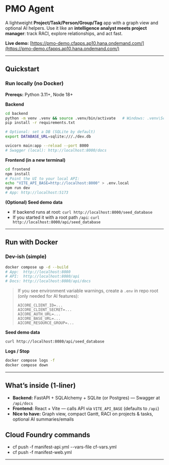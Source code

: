 # PMO Agent

A lightweight **Project/Task/Person/Group/Tag** app with a graph view and optional AI helpers.
Use it like an **intelligence analyst meets project manager**: track RACI, explore relationships, and act fast.

**Live demo:** [https://pmo-demo.cfapps.ap10.hana.ondemand.com/](https://pmo-demo.cfapps.ap10.hana.ondemand.com/)

---

## Quickstart

### Run locally (no Docker)

**Prereqs:** Python 3.11+, Node 18+

**Backend**

```bash
cd backend
python -m venv .venv && source .venv/bin/activate   # Windows: .venv\Scripts\activate
pip install -r requirements.txt

# Optional: set a DB (SQLite by default)
export DATABASE_URL=sqlite:///./dev.db

uvicorn main:app --reload --port 8000
# Swagger (local): http://localhost:8000/docs
```

**Frontend (in a new terminal)**

```bash
cd frontend
npm install
# Point the UI to your local API:
echo "VITE_API_BASE=http://localhost:8000" > .env.local
npm run dev
# App: http://localhost:5173
```

**(Optional) Seed demo data**

* If backend runs at root: `curl http://localhost:8000/seed_database`
* If you started it with a root path `/api`: `curl http://localhost:8000/api/seed_database`

---

## Run with Docker

### Dev-ish (simple)

```bash
docker compose up -d --build
# App:  http://localhost:8080
# API:  http://localhost:8080/api
# Docs: http://localhost:8080/api/docs
```

> If you see environment variable warnings, create a `.env` in repo root (only needed for AI features):
>
> ```
> AICORE_CLIENT_ID=...
> AICORE_CLIENT_SECRET=...
> AICORE_AUTH_URL=...
> AICORE_BASE_URL=...
> AICORE_RESOURCE_GROUP=...
> ```

**Seed demo data**

```bash
curl http://localhost:8080/api/seed_database
```

**Logs / Stop**

```bash
docker compose logs -f
docker compose down
```

---

## What’s inside (1-liner)

* **Backend:** FastAPI + SQLAlchemy + SQLite (or Postgres) — Swagger at `/api/docs`
* **Frontend:** React + Vite — calls API via `VITE_API_BASE` (defaults to `/api`)
* **Nice to have:** Graph view, compact Gantt, RACI on projects & tasks, optional AI summaries/emails

## Cloud Foundry commands
* cf push -f manifest-api.yml --vars-file cf-vars.yml
* cf push -f manifest-web.yml
---